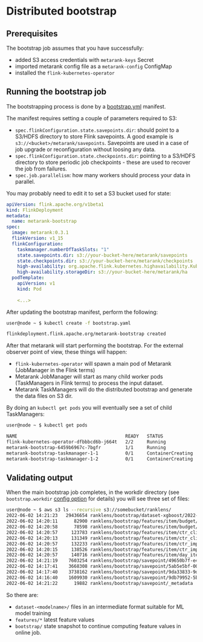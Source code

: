 # Distributed bootstrap

## Prerequisites

The bootstrap job assumes that you have successfully:
* added S3 access credentials with `metarank-keys` Secret
* imported metarank config file as a `metarank-config` ConfigMap
* installed the `flink-kubernetes-operator`

## Running the bootstrap job

The bootstrapping process is done by a [bootstrap.yml](../../deploy/k8s-manifests/bootstrap.yml) manifest.

The manifest requires setting a couple of parameters required to S3:
* `spec.flinkConfiguration.state.savepoints.dir`: should point to a S3/HDFS directory to store Flink savepoints.
  A good example is `s3://<bucket>/metarank/savepoints`. Savepoints are used in a case of job upgrade or reconfiguration
  without loosing any data.
* `spec.flinkConfiguration.state.checkpoints.dir`: pointing to a S3/HDFS directory to store periodic job checkpoints - these
  are used to recover the job from failures.
* `spec.job.parallelism`: how many workers should process your data in parallel.

You may probably need to edit it to set a S3 bucket used for state:
```yaml
apiVersion: flink.apache.org/v1beta1
kind: FlinkDeployment
metadata:
  name: metarank-bootstrap
spec:
  image: metarank:0.3.1
  flinkVersion: v1_15
  flinkConfiguration:
    taskmanager.numberOfTaskSlots: "1"
    state.savepoints.dir: s3://your-bucket-here/metarank/savepoints
    state.checkpoints.dir: s3://your-bucket-here/metarank/checkpoints
    high-availability: org.apache.flink.kubernetes.highavailability.KubernetesHaServicesFactory
    high-availability.storageDir: s3://your-bucket-here/metarank/ha
  podTemplate:
    apiVersion: v1
    kind: Pod
    
    <...>
```

After updating the bootstrap manifest, perform the following:
```bash
user@node ~ $ kubectl create -f bootstrap.yaml

flinkdeployment.flink.apache.org/metarank-bootstrap created
```

After that metarank will start performing the bootstrap. For the external observer point of view, these things will happen:
* `flink-kubernetes-operator` will spawn a main pod of Metarank (JobManager in the Flink terms)
* Metarank JobManager will start as many child worker pods (TaskManagers in Flink terms) to process the input dataset.
* Metarank TaskManagers will do the distributed bootstrap and generate the data files on S3 dir.

By doing an `kubectl get pods` you will eventually see a set of child TaskManagers:
```bash
user@node ~ $ kubectl get pods

NAME                                        READY   STATUS              RESTARTS       AGE
flink-kubernetes-operator-dfbbbcd6b-j664t   2/2     Running             0              20h
metarank-bootstrap-6459b6967c-7bgfr         1/1     Running             0              96s
metarank-bootstrap-taskmanager-1-1          0/1     ContainerCreating   0              2s
metarank-bootstrap-taskmanager-1-2          0/1     ContainerCreating   0              2s
```

## Validating output 

When the main bootstrap job completes, in the workdir directory (see `bootstrap.workdir` [config
option](../../sample-config.yml) for details) you will see three set of files:
```bash
user@node ~ $ aws s3 ls --recursive s3://somebucket/ranklens/
2022-06-02 14:21:23   29436654 ranklens/bootstrap/dataset-xgboost/2022-06-02--12/dataset-77996949-cd54-4966-891c-f32f6df05176-0.json
2022-06-02 14:20:11      82900 ranklens/bootstrap/features/item/budget/values-5864ad13-c458-4c10-ba10-e7de8b108ff3-0.pb
2022-06-02 14:20:58      78598 ranklens/bootstrap/features/item/budget/values-5d383114-8312-47ac-b0a2-c28ae5fd8613-0.pb
2022-06-02 14:20:57     123783 ranklens/bootstrap/features/item/ctr_click/values-35ac4731-297a-4f0f-babd-f38a7003bf05-0.pb
2022-06-02 14:20:13     131349 ranklens/bootstrap/features/item/ctr_click/values-d5d5c11c-f6af-4027-9d7f-135ccba8a0f6-0.pb
2022-06-02 14:20:57     132233 ranklens/bootstrap/features/item/ctr_impression/values-21ca1bac-9345-4031-ace8-234c33c4e244-0.pb
2022-06-02 14:20:15     138526 ranklens/bootstrap/features/item/ctr_impression/values-b863b961-683e-4c2d-b6e4-8653216db2fa-0.pb
2022-06-02 14:20:57     140716 ranklens/bootstrap/features/item/day_item_click_count/values-68626500-9223-4ed7-bdd7-6aeb06cca762-0.pb
2022-06-02 14:21:19    7603254 ranklens/bootstrap/savepoint/49650b7f-e495-4f37-a1ed-d94cdc02a14f
2022-06-02 14:17:41    3668308 ranklens/bootstrap/savepoint/5ab5e5bf-00bd-47ca-9ff3-1b1c7db6bc2f
2022-06-02 14:17:40    3738162 ranklens/bootstrap/savepoint/9da33833-9d9e-4eed-b5f3-de6e19639ab6
2022-06-02 14:16:40    1609930 ranklens/bootstrap/savepoint/9db79952-5bc2-45b1-b744-2956207747a7
2022-06-02 14:21:22      19882 ranklens/bootstrap/savepoint/_metadata
```

So there are:
* `dataset-<modelname>/` files in an intermediate format suitable for ML model training
* `features/*` latest feature values
* `bootstrap/` state snapshot to continue computing feature values in online job.